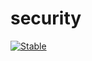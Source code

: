 # security 
[![Stable](https://github.com/frameboter/security/actions/workflows/maven-publish.yml/badge.svg)](https://github.com/frameboter/security/actions/workflows/maven-publish.yml)
